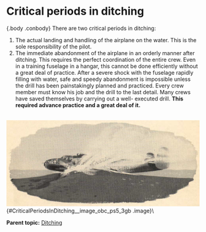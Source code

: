 
Critical periods in ditching
============================

 {.body .conbody}
There are two critical periods in ditching:

1.  The actual landing and handling of the airplane on the water. This
    is the sole responsibility of the pilot.
2.  The immediate abandonment of the airplane in an orderly manner after
    ditching. This requires the perfect coordination of the entire crew.
    Even in a training fuselage in a hangar, this cannot be done
    efficiently without a great deal of practice. After a severe shock
    with the fuselage rapidly filling with water, safe and speedy
    abandonment is impossible unless the drill has been painstakingly
    planned and practiced. Every crew member must know his job and the
    drill to the last detail. Many crews have saved themselves by
    carrying out a well- executed drill. **This required advance
    practice and a great deal of it.**

\
![](../images/ditching_water.png){#CriticalPeriodsInDitching__image_obc_ps5_3gb
.image}\




**Parent topic:**
[Ditching](../topics/ditching.md "With the tactical needs of World War II calling for the operation of land planes over vast stretches of water, airmen faced a new hazard: ditching—the forced landing of land planes at sea.")



